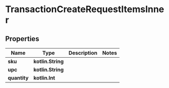 
# TransactionCreateRequestItemsInner

## Properties
| Name | Type | Description | Notes |
| ------------ | ------------- | ------------- | ------------- |
| **sku** | **kotlin.String** |  |  |
| **upc** | **kotlin.String** |  |  |
| **quantity** | **kotlin.Int** |  |  |




